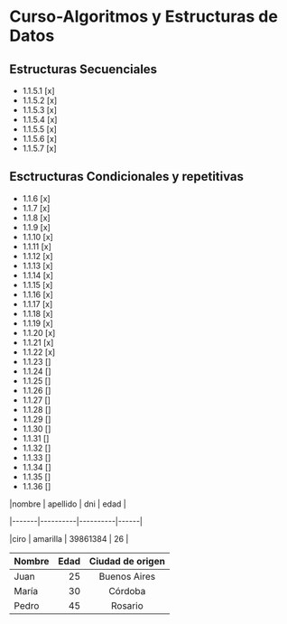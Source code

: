 # Curso-Algoritmos y Estructuras de Datos
## Estructuras Secuenciales
- 1.1.5.1 [x]
- 1.1.5.2 [x]
- 1.1.5.3 [x]
- 1.1.5.4 [x]
- 1.1.5.5 [x]
- 1.1.5.6 [x]
- 1.1.5.7 [x]

## Esctructuras Condicionales y repetitivas
- 1.1.6 [x]
- 1.1.7 [x]
- 1.1.8 [x]
- 1.1.9 [x]
- 1.1.10 [x]
- 1.1.11 [x]
- 1.1.12 [x]
- 1.1.13 [x]
- 1.1.14 [x]
- 1.1.15 [x]
- 1.1.16 [x]
- 1.1.17 [x]
- 1.1.18 [x]
- 1.1.19 [x]
- 1.1.20 [x]
- 1.1.21 [x]
- 1.1.22 [x]
- 1.1.23 []
- 1.1.24 []
- 1.1.25 []
- 1.1.26 []
- 1.1.27 []
- 1.1.28 []
- 1.1.29 []
- 1.1.30 []
- 1.1.31 []
- 1.1.32 []
- 1.1.33 []
- 1.1.34 []
- 1.1.35 []
- 1.1.36 []

|nombre | apellido | dni      | edad |

|-------|----------|----------|------|

|ciro   | amarilla | 39861384 | 26   |



| Nombre | Edad | Ciudad de origen |
| :---- | ----: | :-----: |
| Juan | 25 | Buenos Aires |
| María | 30 | Córdoba |
| Pedro | 45 | Rosario |
